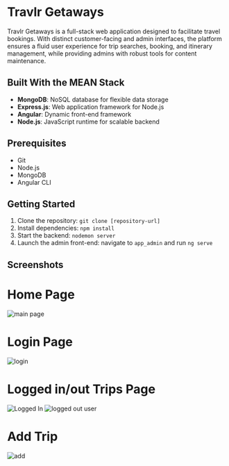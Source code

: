 # Travlr Getaways

Travlr Getaways is a full-stack web application designed to facilitate travel bookings. With distinct customer-facing and admin interfaces, the platform ensures a fluid user experience for trip searches, booking, and itinerary management, while providing admins with robust tools for content maintenance.

## Built With the MEAN Stack
- **MongoDB**: NoSQL database for flexible data storage
- **Express.js**: Web application framework for Node.js
- **Angular**: Dynamic front-end framework
- **Node.js**: JavaScript runtime for scalable backend

## Prerequisites
- Git
- Node.js
- MongoDB
- Angular CLI

## Getting Started
1. Clone the repository: `git clone [repository-url]`
2. Install dependencies: `npm install`
3. Start the backend: `nodemon server`
4. Launch the admin front-end: navigate to `app_admin` and run `ng serve`

## Screenshots
# Home Page
![main page](https://github.com/Vincent-Valente/CS465-FullStack/assets/125837373/6251e855-f071-479d-aea2-af4ad3282847)
# Login Page
![login](https://github.com/Vincent-Valente/CS465-FullStack/assets/125837373/ac73fbff-f473-43c7-9633-fb117cc75665)
# Logged in/out Trips Page
![Logged In](https://github.com/Vincent-Valente/CS465-FullStack/assets/125837373/2bf70a22-bef4-431f-b96c-ec8ba88858e8)
![logged out user](https://github.com/Vincent-Valente/CS465-FullStack/assets/125837373/c5126636-bc8c-4b39-a02f-ef8f0dd06568)
# Add Trip
![add](https://github.com/Vincent-Valente/CS465-FullStack/assets/125837373/02b84678-75ca-4213-99ef-42eb83dbf81a)
